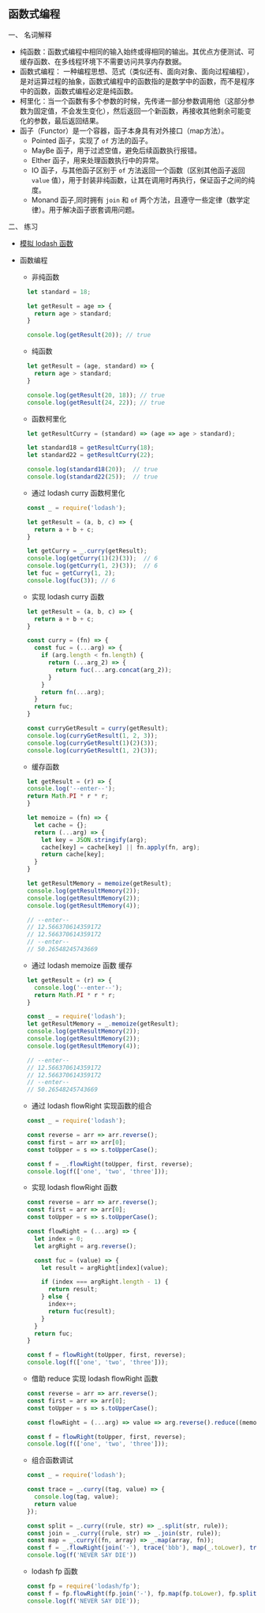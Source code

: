 ## 函数式编程
一、 名词解释 
+ 纯函数：函数式编程中相同的输入始终或得相同的输出。其优点方便测试、可缓存函数、在多线程环境下不需要访问共享内存数据。
+ 函数式编程： 一种编程思想、范式（类似还有、面向对象、面向过程编程），是对运算过程的抽象，函数式编程中的函数指的是数学中的函数，而不是程序中的函数，函数式编程必定是纯函数。  
+ 柯里化：当一个函数有多个参数的时候，先传递一部分参数调用他（这部分参数为固定值，不会发生变化），然后返回一个新函数，再接收其他剩余可能变化的参数，最后返回结果。 
+ 函子（Functor）是一个容器，函子本身具有对外接口（map方法）。
  - Pointed 函子，实现了 `of` 方法的函子。
  - MayBe 函子，用于过滤空值，避免后续函数执行报错。
  - Elther 函子，用来处理函数执行中的异常。
  - IO 函子，与其他函子区别于 `of` 方法返回一个函数（区别其他函子返回 `value` 值），用于封装非纯函数，让其在调用时再执行，保证函子之间的纯度。
  - Monand 函子,同时拥有 `join` 和 `of` 两个方法，且遵守一些定律（数学定律）。用于解决函子嵌套调用问题。

二、 练习  
+ [模拟 lodash 函数](pretend_lodash.js)
+ 函数编程  
  - 非纯函数  
  ```javascript
    let standard = 18;

    let getResult = age => {
      return age > standard;
    }

    console.log(getResult(20)); // true
  ```

  - 纯函数  
  ```javascript
    let getResult = (age, standard) => {
      return age > standard;
    }

    console.log(getResult(20, 18)); // true
    console.log(getResult(24, 22)); // true
  ```

  - 函数柯里化  
  ```javascript
    let getResultCurry = (standard) => (age => age > standard);

    let standard18 = getResultCurry(18);
    let standard22 = getResultCurry(22);

    console.log(standard18(20));  // true
    console.log(standard22(25));  // true
  ```

  - 通过 lodash curry 函数柯里化  
  ``` javascript
    const _ = require('lodash');

    let getResult = (a, b, c) => {
      return a + b + c;
    }

    let getCurry = _.curry(getResult);
    console.log(getCurry(1)(2)(3));  // 6
    console.log(getCurry(1, 2)(3));  // 6
    let fuc = getCurry(1, 2);
    console.log(fuc(3)); // 6
  ```

  - 实现 lodash curry 函数
  ```javascript
    let getResult = (a, b, c) => {
      return a + b + c;
    }

    const curry = (fn) => {
      const fuc = (...arg) => {
        if (arg.length < fn.length) {
          return (...arg_2) => {
            return fuc(...arg.concat(arg_2));
          }
        }
        return fn(...arg);
      }
      return fuc;
    }

    const curryGetResult = curry(getResult);
    console.log(curryGetResult(1, 2, 3));
    console.log(curryGetResult(1)(2)(3));
    console.log(curryGetResult(1, 2)(3));
  ```

  - 缓存函数  
  ```javascript
    let getResult = (r) => {
    console.log('--enter--');
    return Math.PI * r * r;
    }

    let memoize = (fn) => {
      let cache = {};
      return (...arg) => {
        let key = JSON.stringify(arg);
        cache[key] = cache[key] || fn.apply(fn, arg);
        return cache[key];
      }
    }

    let getResultMemory = memoize(getResult);
    console.log(getResultMemory(2));
    console.log(getResultMemory(2));
    console.log(getResultMemory(4));

    // --enter--
    // 12.566370614359172
    // 12.566370614359172
    // --enter--
    // 50.26548245743669
  ```

  - 通过 lodash memoize 函数 缓存
  ```javascript
    let getResult = (r) => {
      console.log('--enter--');
      return Math.PI * r * r;
    }

    const _ = require('lodash');
    let getResultMemory = _.memoize(getResult);
    console.log(getResultMemory(2));
    console.log(getResultMemory(2));
    console.log(getResultMemory(4));

    // --enter--
    // 12.566370614359172
    // 12.566370614359172
    // --enter--
    // 50.26548245743669
  ```

  - 通过 lodash flowRight 实现函数的组合
  ```javascript
    const _ = require('lodash');

    const reverse = arr => arr.reverse();
    const first = arr => arr[0];
    const toUpper = s => s.toUpperCase();

    const f = _.flowRight(toUpper, first, reverse);
    console.log(f(['one', 'two', 'three']));
  ```

  - 实现 lodash flowRight 函数
  ```javascript
    const reverse = arr => arr.reverse();
    const first = arr => arr[0];
    const toUpper = s => s.toUpperCase();

    const flowRight = (...arg) => {
      let index = 0;
      let argRight = arg.reverse();

      const fuc = (value) => {
        let result = argRight[index](value);

        if (index === argRight.length - 1) {
          return result;
        } else {
          index++;
          return fuc(result);
        }
      }
      return fuc;
    }

    const f = flowRight(toUpper, first, reverse);
    console.log(f(['one', 'two', 'three']));
  ```

  - 借助 reduce 实现 lodash flowRight 函数
  ```javascript
    const reverse = arr => arr.reverse();
    const first = arr => arr[0];
    const toUpper = s => s.toUpperCase();

    const flowRight = (...arg) => value => arg.reverse().reduce((memo, item) => item(memo), value);

    const f = flowRight(toUpper, first, reverse);
    console.log(f(['one', 'two', 'three']));
  ```

  - 组合函数调试
  ```javascript
    const _ = require('lodash');

    const trace = _.curry((tag, value) => {
      console.log(tag, value);
      return value
    });

    const split = _.curry((rule, str) => _.split(str, rule));
    const join = _.curry((rule, str) => _.join(str, rule));
    const map = _.curry((fn, array) => _.map(array, fn));
    const f = _.flowRight(join('-'), trace('bbb'), map(_.toLower), trace('aaa'), split(' '))
    console.log(f('NEVER SAY DIE'))
  ```

  - lodash fp 函数
  ```javascript
    const fp = require('lodash/fp');
    const f = fp.flowRight(fp.join('-'), fp.map(fp.toLower), fp.split(' '))
    console.log(f('NEVER SAY DIE'));
  ```

